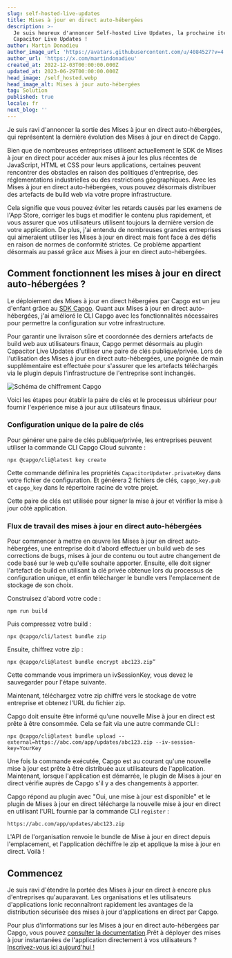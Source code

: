 ```yaml
---
slug: self-hosted-live-updates
title: Mises à jour en direct auto-hébergées
description: >-
  Je suis heureux d'annoncer Self-hosted Live Updates, la prochaine itération de
  Capacitor Live Updates !
author: Martin Donadieu
author_image_url: 'https://avatars.githubusercontent.com/u/4084527?v=4'
author_url: 'https://x.com/martindonadieu'
created_at: 2022-12-03T00:00:00.000Z
updated_at: 2023-06-29T00:00:00.000Z
head_image: /self_hosted.webp
head_image_alt: Mises à jour auto-hébergées
tag: Solution
published: true
locale: fr
next_blog: ''
---
```


Je suis ravi d'annoncer la sortie des Mises à jour en direct auto-hébergées, qui représentent la dernière évolution des Mises à jour en direct de Capgo.

Bien que de nombreuses entreprises utilisent actuellement le SDK de Mises à jour en direct pour accéder aux mises à jour les plus récentes de JavaScript, HTML et CSS pour leurs applications, certaines peuvent rencontrer des obstacles en raison des politiques d'entreprise, des réglementations industrielles ou des restrictions géographiques. Avec les Mises à jour en direct auto-hébergées, vous pouvez désormais distribuer des artefacts de build web via votre propre infrastructure.

Cela signifie que vous pouvez éviter les retards causés par les examens de l'App Store, corriger les bugs et modifier le contenu plus rapidement, et vous assurer que vos utilisateurs utilisent toujours la dernière version de votre application. De plus, j'ai entendu de nombreuses grandes entreprises qui aimeraient utiliser les Mises à jour en direct mais font face à des défis en raison de normes de conformité strictes. Ce problème appartient désormais au passé grâce aux Mises à jour en direct auto-hébergées.

## Comment fonctionnent les mises à jour en direct auto-hébergées ?

Le déploiement des Mises à jour en direct hébergées par Capgo est un jeu d'enfant grâce au [SDK Capgo](https://github.com/Cap-go/capacitor-updater/). Quant aux Mises à jour en direct auto-hébergées, j'ai amélioré le CLI Capgo avec les fonctionnalités nécessaires pour permettre la configuration sur votre infrastructure.

Pour garantir une livraison sûre et coordonnée des derniers artefacts de build web aux utilisateurs finaux, Capgo permet désormais au plugin Capacitor Live Updates d'utiliser une paire de clés publique/privée. Lors de l'utilisation des Mises à jour en direct auto-hébergées, une poignée de main supplémentaire est effectuée pour s'assurer que les artefacts téléchargés via le plugin depuis l'infrastructure de l'entreprise sont inchangés.

![Schéma de chiffrement Capgo](/encryption_flow.webp)

Voici les étapes pour établir la paire de clés et le processus ultérieur pour fournir l'expérience mise à jour aux utilisateurs finaux.

### Configuration unique de la paire de clés

Pour générer une paire de clés publique/privée, les entreprises peuvent utiliser la commande CLI Capgo Cloud suivante :

```shell
npx @capgo/cli@latest key create
```

Cette commande définira les propriétés `CapacitorUpdater.privateKey` dans votre fichier de configuration.
Et générera 2 fichiers de clés, `capgo_key.pub` et `capgo_key` dans le répertoire racine de votre projet.

Cette paire de clés est utilisée pour signer la mise à jour et vérifier la mise à jour côté application.

### Flux de travail des mises à jour en direct auto-hébergées

Pour commencer à mettre en œuvre les Mises à jour en direct auto-hébergées, une entreprise doit d'abord effectuer un build web de ses corrections de bugs, mises à jour de contenu ou tout autre changement de code basé sur le web qu'elle souhaite apporter. Ensuite, elle doit signer l'artefact de build en utilisant la clé privée obtenue lors du processus de configuration unique, et enfin télécharger le bundle vers l'emplacement de stockage de son choix.

Construisez d'abord votre code :
```shell
npm run build
```

Puis compressez votre build :
```shell
npx @capgo/cli/latest bundle zip
```

Ensuite, chiffrez votre zip :

```shell
npx @capgo/cli@latest bundle encrypt abc123.zip”
```

Cette commande vous imprimera un ivSessionKey, vous devez le sauvegarder pour l'étape suivante.

Maintenant, téléchargez votre zip chiffré vers le stockage de votre entreprise et obtenez l'URL du fichier zip.

Capgo doit ensuite être informé qu'une nouvelle Mise à jour en direct est prête à être consommée. Cela se fait via une autre commande CLI :

```shell
npx @capgo/cli@latest bundle upload --external=https://abc.com/app/updates/abc123.zip --iv-session-key=YourKey
```

Une fois la commande exécutée, Capgo est au courant qu'une nouvelle mise à jour est prête à être distribuée aux utilisateurs de l'application. Maintenant, lorsque l'application est démarrée, le plugin de Mises à jour en direct vérifie auprès de Capgo s'il y a des changements à apporter.

Capgo répond au plugin avec "Oui, une mise à jour est disponible" et le plugin de Mises à jour en direct télécharge la nouvelle mise à jour en direct en utilisant l'URL fournie par la commande CLI `register` :

```shell
https://abc.com/app/updates/abc123.zip
```

L'API de l'organisation renvoie le bundle de Mise à jour en direct depuis l'emplacement, et l'application déchiffre le zip et applique la mise à jour en direct. Voilà !

## Commencez

Je suis ravi d'étendre la portée des Mises à jour en direct à encore plus d'entreprises qu'auparavant. Les organisations et les utilisateurs d'applications Ionic reconnaîtront rapidement les avantages de la distribution sécurisée des mises à jour d'applications en direct par Capgo.

Pour plus d'informations sur les Mises à jour en direct auto-hébergées par Capgo, vous pouvez [consulter la documentation](/docs/tooling/cli/#upload-version).Prêt à déployer des mises à jour instantanées de l'application directement à vos utilisateurs ? [Inscrivez-vous ici aujourd'hui !](/register/)